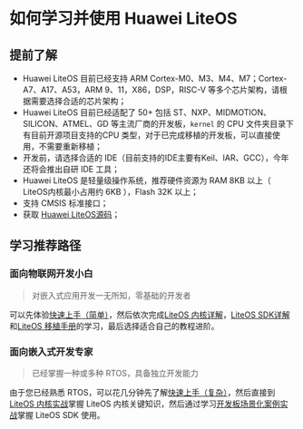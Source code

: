 # 如何学习并使用 Huawei LiteOS

## 提前了解
- Huawei LiteOS 目前已经支持 ARM Cortex-M0、M3、M4、M7；Cortex-A7、A17、A53，ARM 9、11，X86，DSP，RISC-V 等多个芯片架构，请根据需要选择合适的芯片架构；
- Huawei LiteOS 目前已经适配了 50+ 包括 ST、NXP、MIDMOTION、SILICON、ATMEL、GD 等主流厂商的开发板，`kernel` 的 CPU 文件夹目录下有目前开源项目支持的CPU 类型，对于已完成移植的开发板，可以直接使用，不需要重新移植；
- 开发前，请选择合适的 IDE（目前支持的IDE主要有Keil、IAR、GCC），今年还将会推出自研 IDE 工具；
- Huawei LiteOS 是轻量级操作系统，推荐硬件资源为 RAM 8KB 以上（ LiteOS内核最小占用约 6KB ），Flash 32K 以上；
- 支持 CMSIS 标准接口；
- 获取 [Huawei LiteOS源码](https://github.com/LITEOS/LiteOS)；

## 学习推荐路径

### 面向物联网开发小白

> 对嵌入式应用开发一无所知，零基础的开发者

可以先体验[快速上手（简单）](a-simple-blinky-demo.md)，然后依次完成[LiteOS 内核详解](/kernel/)，[LiteOS SDK详解](/sdk/)和[LiteOS 移植手册](/porting/)的学习，最后选择适合自己的教程进阶。

### 面向嵌入式开发专家

> 已经掌握一种或多种 RTOS，具备独立开发能力

由于您已经熟悉 RTOS，可以花几分钟先了解[快速上手（复杂）](a-comprehensive-smoky-demo.md)，然后直接到[LiteOS 内核实战](/tutorials/kernel/)掌握 LiteOS 内核关键知识，然后通过学习[开发板场景化案例实战](/tutorials/scene/)掌握 LiteOS SDK 使用。